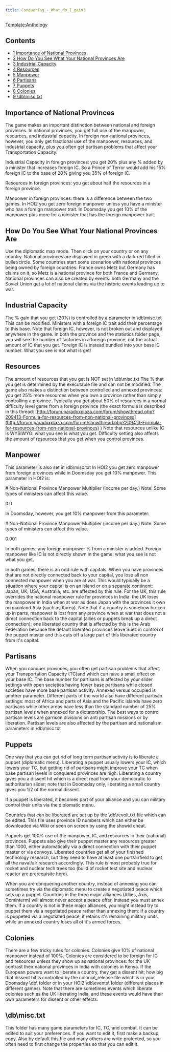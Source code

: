 ```yaml
---
title: Conquering_-_What_do_I_gain?
---
```



[Template:Anthology](/wiki/index.php?title=Template:Anthology&action=edit&redlink=1 "Template:Anthology (page does not exist)")

## Contents

-   [ 1 Importance of National Provinces
    ](#Importance_of_National_Provinces)
-   [ 2 How Do You See What Your National Provinces Are
    ](#How_Do_You_See_What_Your_National_Provinces_Are)
-   [ 3 Industrial Capacity ](#Industrial_Capacity)
-   [ 4 Resources ](#Resources)
-   [ 5 Manpower ](#Manpower)
-   [ 6 Partisans ](#Partisans)
-   [ 7 Puppets ](#Puppets)
-   [ 8 Colonies ](#Colonies)
-   [ 9 \db\misc.txt ](#.5Cdb.5Cmisc.txt)

##  Importance of National Provinces 

The game makes an important distinction between national and foreign
provinces. In national provinces, you get full use of the manpower,
resources, and industrial capacity. In foreign non-national provinces,
however, you only get fractional use of the manpower, resources, and
industrial capacity, plus you often get partisan problems that affect
your Transportation Capacity:

Industrial Capacity in foreign provinces: you get 20% plus any % added
by a minister that increases foreign IC. So a Prince of Terror would add
his 15% foreign IC to the base of 20% giving you 35% of foreign IC.

Resources in foreign provinces: you get about half the resources in a
foreign province.

Manpower in foreign provinces: there is a difference between the two
games. In HOI2 you get zero foreign manpower unless you have a minister
who has a foreign manpower trait. In Doomsday you get 10% of the
manpower plus more for a minister that has the foreign manpower trait.

##  How Do You See What Your National Provinces Are 

Use the diplomatic map mode. Then click on your country or on any
country. National provinces are displayed in green with a dark red
filled in bullet/circle. Some countries start some scenarios with
national provinces being owned by foreign countries: France owns Metz
but Germany has claims on it, so Metz is a national province for both
France and Germany. National provinces can also be created by events:
both Germany and the Soviet Union get a lot of national claims via the
historic events leading up to war.

##  Industrial Capacity 

The % gain that you get (20%) is controlled by a parameter in
\db\misc.txt This can be modified. Ministers with a foreign IC trait add
their percentage to this base. Note that foreign IC, however, is not
broken out and displayed anywhere in the game. In both the province and
the statistics folder page, you will see the number of factories in a
foreign province, not the actual amount of IC that you get. Foreign IC
is instead bundled into your base IC number. What you see is not what is
get!

##  Resources 

The amount of resources that you get is NOT set in \db\misc.txt The %
that you get is determined by the executable file and can not be
modified. The game also makes a distinction between controlled and
annexed provinces: you get 25% more resources when you own a province
rather than simply controlling a province. Typically you get about 50%
of resources in a normal difficulty level game from a foreign province
(the exact formula is described in this thread:
[http://forum.paradoxplaza.com/forum/showthread.php?209413-Formula-for-resources-from-non-national-provinces](http://forum.paradoxplaza.com/forum/showthread.php?209413-Formula-for-resources-from-non-national-provinces)
) Note that resources unlike IC is WYSIWYG: what you see is what you
get. Difficulty setting also affects the amount of resources that you
get when you control provinces.

##  Manpower 

This parameter is also set in \db\misc.txt In HOI2 you get zero manpower
from foreign provinces while in Doomsday you get 10% manpower. This
parameter in HOI2 is:

\# Non-National Province Manpower Multiplier (income per day.) Note:
Some types of ministers can affect this value.

0.0

In Doomsday, however, you get 10% manpower from this parameter:

\# Non-National Province Manpower Multiplier (income per day.) Note:
Some types of ministers can affect this value.

0.001

In both games, any foreign manpower % from a minister is added. Foreign
manpower like IC is not directly shown in the game: what you see is not
what you get.

In both games, there is an odd rule with capitals. When you have
provinces that are not directly connected back to your capital, you lose
all non connected manpower when you are at war. This would typically be
a situation where your capital is on an island or on a separate
continent: Japan, UK, USA, Australia, etc. are affected by this rule.
For the UK, this rule overrides the national manpower rule for provinces
in India: the UK loses the manpower in India when at war as does Japan
with the provinces it own on mainland Asia (such as Korea). Note that if
a country is somehow broken up in parts, manpower is lost from any
province when at war that does not a direct connection back to the
capital (allies or puppets break up a direct connection); one liberated
country that is affected by this is the Arab Federation because the
default liberated provinces leave Suez in control of the puppet master
and this cuts off a large part of this liberated country from it's
capital.

##  Partisans 

When you conquer provinces, you often get partisan problems that affect
your Transportation Capacity (TC)and which can have a small effect on
your base IC. The base number for partisans is affected by your slider
settings with open societies having fewer base partisans while closed
societies have more base partisan activity. Annexed versus occupied is
another parameter. Different parts of the world also have different
partisan settings: most of Africa and parts of Asia and the Pacific
islands have zero partisans while other areas have less than the
standard number of 25% partisan levels when annexed for a dictatorship.
The best ways to control partisan levels are garrison divisions on anti
partisan missions or by liberation. Partisan levels are also affected by
the partisan and nationalism parameters in \db\misc.txt

##  Puppets 

One way that you can get rid of long term partisan activity is to
liberate a puppet (diplomatic menu). Liberating a puppet usually lowers
your IC, which lowers your TC, but getting rid of partisans might
improve your TC when base partisan levels in conquered provinces are
high. Liberating a country gives you a dissent hit which is a direct
read from your democratic to authoritarian slider; note that in Doomsday
only, liberating a small country gives you 1/2 of the normal dissent.

If a puppet is liberated, it becomes part of your alliance and you can
military control their units via the diplomatic menu.

Countries that can be liberated are set up by the \db\revolt.txt file
which can be edited. This file uses province ID numbers which can either
be downloaded via Wiki or seen on screen by using the showid cheat.

Puppets get 100% use of the manpower, IC, and resources in their
(national) provinces. Puppets also give their puppet master any
resources greater than 1000, either automatically via a direct
connection with their puppet master or via convoys. Liberated countries
get all of your finished technology research, but they need to have at
least one port/airfield to get all the naval/air research accordingly.
This rule is most probably true for rocket and nuclear tech trees too
(build of rocket test site and nuclear reactor are prerequisite here).

When you are conquering another country, instead of annexing you can
sometimes try via the diplomatic menu to create a negotiated peace which
sets up a puppet. Countries in the three major alliances (Allies, Axis,
Cominterm) will almost never accept a peace offer, instead you must
annex them. If a country is not in these major alliances, you might
instead try to puppet them via a negotiated peace rather than annexing
them: if a country is puppeted via a negotiated peace, it retains it's
remaining military units, while an annexed country loses all of it's
armed forces.

##  Colonies 

There are a few tricky rules for colonies. Colonies give 10% of national
manpower instead of 100%. Colonies are considered to be foreign for IC
and resources unless they show up as national provinces: for the UK
contrast their national provinces in India with colonies in Kenya. If
the European powers want to liberate a country, they get a dissent hit;
how big that dissent hit is controlled by the colonial_release file
which is in your Doomsday \db\\ folder or in your HOI2 \db\events\\
folder (different places in different games). Note that there are
sometimes events which liberate colonies such as the UK liberating
India, and these events would have their own parameters for dissent or
other effects.

##    \db\misc.txt 

This folder has many game parameters for IC, TC, and combat. It can be
edited to suit your preferences. If you want to edit it, first make a
backup copy. Also by default this file and many others are write
protected, so you often need to first change the properties so that you
can edit it.
